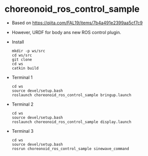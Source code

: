 # choreonoid_ros_control_sample

- Based on https://qiita.com/FAL19/items/7b4a491e2399aa5cf7c9

- However, URDF for body ans new ROS control plugin.

- Install
  ```
  mkdir -p ws/src
  cd ws/src
  git clone 
  cd ws
  catkin build
  ```

- Terminal 1
  ```
  cd ws
  source devel/setup.bash
  roslaunch choreonoid_ros_control_sample bringup.launch
  ```

- Terminal 2
  ```
  cd ws
  source devel/setup.bash
  roslaunch choreonoid_ros_control_sample display.launch 
  ```

- Terminal 3
  ```
  cd ws
  source devel/setup.bash
  rosrun choreonoid_ros_control_sample sinewave_command 
  ```
